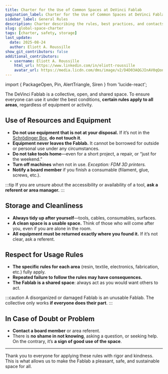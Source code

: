 ```yaml
---
title: Charter for the Use of Common Spaces at DeVinci Fablab
pagination_label: Charter for the Use of Common Spaces at DeVinci Fablab
sidebar_label: General Rules
description: Charter describing the rules, best practices, and contacts for all areas of the DeVinci Fablab.
slug: global-space-charter
tags: [charter, safety, storage]
last_update:
  date: 2025-08-24
  author: Eliott A. Roussille
show_git_contributors: false
additional_contributors:
  - username: Eliott A. Roussille
    html_url: https://www.linkedin.com/in/eliott-roussille
    avatar_url: https://media.licdn.com/dms/image/v2/D4D03AQGJInAV0qQonQ/profile-displayphoto-shrink_400_400/B4DZZZ3PrjH4Ag-/0/1745264377148?e=1758153600&v=beta&t=qUIJD-O8iwugtWxnDqAeRsp_gwPM_281yS1PFUg00Z8
---
```


import { PackageOpen, Pin, AlertTriangle, Siren } from 'lucide-react';

The DeVinci Fablab is a collective, open, and shared space. To ensure everyone can use it under the best conditions, **certain rules apply to all areas**, regardless of equipment or activity.

## <PackageOpen /> Use of Resources and Equipment

- **Do not use equipment that is not at your disposal.** If it’s not in the [Schrödinger Box](../srg#le-recyclage-des-projets), **do not touch it**.
- **Equipment never leaves the Fablab.** It cannot be borrowed for outside or personal use under any circumstances.
- **Do not take tools home**—even for a short project, a repair, or “just for the weekend.”
- **Turn off machines** when not in use.
  _Exception: FDM 3D printers._
- **Notify a board member** if you finish a consumable (filament, glue, screws, etc.).

:::tip
If you are unsure about the accessibility or availability of a tool, **ask a referent or area manager.**
:::

## <Pin /> Storage and Cleanliness

- **Always tidy up after yourself**—tools, cables, consumables, surfaces.
- **A clean space is a usable space.**
  Think of those who will come after you, even if you are alone in the room.
- **All equipment must be returned exactly where you found it.**
  If it’s not clear, ask a referent.

## <AlertTriangle /> Respect for Usage Rules

- **The specific rules for each area** (resin, textile, electronics, fabrication, etc.) fully apply.
- **Repeated failure to follow the rules may have consequences.**
- **The Fablab is a shared space**: always act as you would want others to act.

:::caution
A disorganized or damaged Fablab is an unusable Fablab.
The collective only works **if everyone does their part**.
:::

## <Siren /> In Case of Doubt or Problem

- **Contact a board member** or area referent.
- There is **no shame in not knowing**, asking a question, or seeking help. On the contrary, it’s **a sign of good use of the space**.

---

Thank you to everyone for applying these rules with rigor and kindness. This is what allows us to make the Fablab a pleasant, safe, and sustainable space for all.
